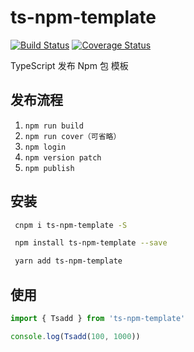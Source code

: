 # ts-npm-template

[![Build Status](https://travis-ci.org/MrHzq/ts-npm-template.svg?branch=master)](https://travis-ci.org/MrHzq/ts-npm-template) [![Coverage Status](https://coveralls.io/repos/github/MrHzq/ts-npm-template/badge.svg?branch=master)](https://coveralls.io/github/MrHzq/ts-npm-template?branch=master)

TypeScript 发布 Npm 包 模板

## 发布流程

1. `npm run build`
2. `npm run cover（可省略）`
3. `npm login`
4. `npm version patch`
5. `npm publish`

## 安装

```sh
 cnpm i ts-npm-template -S
```

```sh
 npm install ts-npm-template --save
```

```sh
 yarn add ts-npm-template
```

## 使用

```javascript
import { Tsadd } from 'ts-npm-template'

console.log(Tsadd(100, 1000))
```
